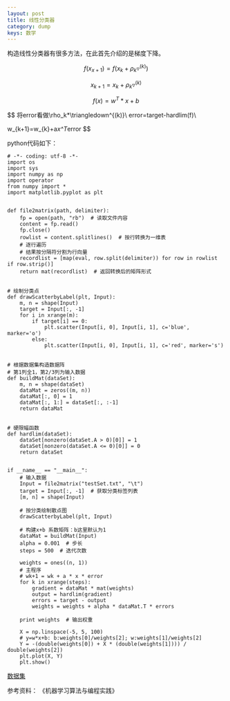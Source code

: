 ```yaml
---
layout: post
title: 线性分类器
category: dump
keys: 数学
---
```


构造线性分类器有很多方法，在此首先介绍的是梯度下降。  

$$
f(x_{x+1})=f(x_k+\rho_k\triangledown^{(k)})
$$

$$
x_{k+1}=x_k+\rho_k\triangledown^{(k)}
$$

$$
f(x)=w^T*x+b
$$

$$
将error看做\rho_k*\triangledown^{(k)}\\
error=target-hardlim(f)\\

w_{k+1}=w_{k}+a*x^T*error
$$
 
		
python代码如下：

	# -*- coding: utf-8 -*-
	import os
	import sys
	import numpy as np
	import operator
	from numpy import *
	import matplotlib.pyplot as plt


	def file2matrix(path, delimiter):
		fp = open(path, "rb")  # 读取文件内容
		content = fp.read()
		fp.close()
		rowlist = content.splitlines()  # 按行转换为一维表
		# 逐行遍历
		# 结果按分隔符分割为行向量
		recordlist = [map(eval, row.split(delimiter)) for row in rowlist if row.strip()]
		return mat(recordlist)  # 返回转换后的矩阵形式


	# 绘制分类点
	def drawScatterbyLabel(plt, Input):
		m, n = shape(Input)
		target = Input[:, -1]
		for i in xrange(m):
			if target[i] == 0:
				plt.scatter(Input[i, 0], Input[i, 1], c='blue', marker='o')
			else:
				plt.scatter(Input[i, 0], Input[i, 1], c='red', marker='s')


	# 根据数据集构造数据阵
	# 第1列全1，第2/3列为输入数据
	def buildMat(dataSet):
		m, n = shape(dataSet)
		dataMat = zeros((m, n))
		dataMat[:, 0] = 1
		dataMat[:, 1:] = dataSet[:, :-1]
		return dataMat


	# 硬限幅函数
	def hardlim(dataSet):
		dataSet[nonzero(dataSet.A > 0)[0]] = 1
		dataSet[nonzero(dataSet.A <= 0)[0]] = 0
		return dataSet


	if __name__ == "__main__":
		# 输入数据
		Input = file2matrix("testSet.txt", "\t")
		target = Input[:, -1]  # 获取分类标签列表
		[m, n] = shape(Input)

		# 按分类绘制散点图
		drawScatterbyLabel(plt, Input)

		# 构建x+b 系数矩阵：b这里默认为1
		dataMat = buildMat(Input)
		alpha = 0.001  # 步长
		steps = 500  # 迭代次数

		weights = ones((n, 1))
		# 主程序
		# wk+1 = wk + a * x * error
		for k in xrange(steps):
			gradient = dataMat * mat(weights)
			output = hardlim(gradient)
			errors = target - output
			weights = weights + alpha * dataMat.T * errors

		print weights  # 输出权重

		X = np.linspace(-5, 5, 100)
		# y=w*x+b: b:weights[0]/weights[2]; w:weights[1]/weights[2]
		Y = -(double(weights[0]) + X * (double(weights[1]))) / double(weights[2])
		plt.plot(X, Y)
		plt.show()



[数据集](images/dataSet1.txt)






参考资料：
《机器学习算法与编程实践》

